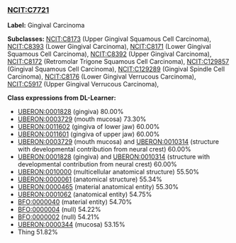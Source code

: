 
### [NCIT:C7721](http://purl.obolibrary.org/obo/NCIT_C7721)
**Label:** Gingival Carcinoma

**Subclasses:** [NCIT:C8173](http://purl.obolibrary.org/obo/NCIT_C8173) (Upper Gingival Squamous Cell Carcinoma), [NCIT:C8393](http://purl.obolibrary.org/obo/NCIT_C8393) (Lower Gingival Carcinoma), [NCIT:C8171](http://purl.obolibrary.org/obo/NCIT_C8171) (Lower Gingival Squamous Cell Carcinoma), [NCIT:C8392](http://purl.obolibrary.org/obo/NCIT_C8392) (Upper Gingival Carcinoma), [NCIT:C8172](http://purl.obolibrary.org/obo/NCIT_C8172) (Retromolar Trigone Squamous Cell Carcinoma), [NCIT:C129857](http://purl.obolibrary.org/obo/NCIT_C129857) (Gingival Squamous Cell Carcinoma), [NCIT:C129289](http://purl.obolibrary.org/obo/NCIT_C129289) (Gingival Spindle Cell Carcinoma), [NCIT:C8176](http://purl.obolibrary.org/obo/NCIT_C8176) (Lower Gingival Verrucous Carcinoma), [NCIT:C5917](http://purl.obolibrary.org/obo/NCIT_C5917) (Upper Gingival Verrucous Carcinoma), 

**Class expressions from DL-Learner:**

- [UBERON:0001828](http://purl.obolibrary.org/obo/UBERON_0001828) (gingiva) 80.00%
- [UBERON:0003729](http://purl.obolibrary.org/obo/UBERON_0003729) (mouth mucosa) 73.30%
- [UBERON:0011602](http://purl.obolibrary.org/obo/UBERON_0011602) (gingiva of lower jaw) 60.00%
- [UBERON:0011601](http://purl.obolibrary.org/obo/UBERON_0011601) (gingiva of upper jaw) 60.00%
- [UBERON:0003729](http://purl.obolibrary.org/obo/UBERON_0003729) (mouth mucosa) and [UBERON:0010314](http://purl.obolibrary.org/obo/UBERON_0010314) (structure with developmental contribution from neural crest) 60.00%
- [UBERON:0001828](http://purl.obolibrary.org/obo/UBERON_0001828) (gingiva) and [UBERON:0010314](http://purl.obolibrary.org/obo/UBERON_0010314) (structure with developmental contribution from neural crest) 60.00%
- [UBERON:0010000](http://purl.obolibrary.org/obo/UBERON_0010000) (multicellular anatomical structure) 55.50%
- [UBERON:0000061](http://purl.obolibrary.org/obo/UBERON_0000061) (anatomical structure) 55.34%
- [UBERON:0000465](http://purl.obolibrary.org/obo/UBERON_0000465) (material anatomical entity) 55.30%
- [UBERON:0001062](http://purl.obolibrary.org/obo/UBERON_0001062) (anatomical entity) 54.75%
- [BFO:0000040](http://purl.obolibrary.org/obo/BFO_0000040) (material entity) 54.70%
- [BFO:0000004](http://purl.obolibrary.org/obo/BFO_0000004) (null) 54.22%
- [BFO:0000002](http://purl.obolibrary.org/obo/BFO_0000002) (null) 54.21%
- [UBERON:0000344](http://purl.obolibrary.org/obo/UBERON_0000344) (mucosa) 53.15%
- Thing 51.82%


